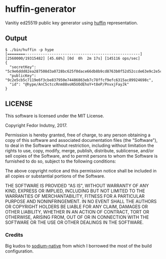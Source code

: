 # huffin-generator

Vanitiy ed25519 public key generator using [huffin][0] representation.

## Output

```
$ ./bin/huffin -p hype
[========----------------------------------------------------] [2560000/19315482] [45.68%] [0d  0h  2m 17s] [145116 ops/sec]
{
  "secretKey": "5c9e6ddd82ea287508d3a0728bc625f0dace66db8b9cd8763b0f52d52ccde63e9c2e5cb5c7119e6f3cbe837950e74486863eb7c78ffcf9efc6315ac89924698c",
  "publicKey": "9c2e5cb5c7119e6f3cbe837950e74486863eb7c78ffcf9efc6315ac89924698c",
  "id": "@hype/AnC5ctccRnm88voN5UOdEhoY+t8eP/PnvxjFayJk"
}
```

## LICENSE

This software is licensed under the MIT License.

Copyright Fedor Indutny, 2017.

Permission is hereby granted, free of charge, to any person obtaining a
copy of this software and associated documentation files (the
"Software"), to deal in the Software without restriction, including
without limitation the rights to use, copy, modify, merge, publish,
distribute, sublicense, and/or sell copies of the Software, and to permit
persons to whom the Software is furnished to do so, subject to the
following conditions:

The above copyright notice and this permission notice shall be included
in all copies or substantial portions of the Software.

THE SOFTWARE IS PROVIDED "AS IS", WITHOUT WARRANTY OF ANY KIND, EXPRESS
OR IMPLIED, INCLUDING BUT NOT LIMITED TO THE WARRANTIES OF
MERCHANTABILITY, FITNESS FOR A PARTICULAR PURPOSE AND NONINFRINGEMENT. IN
NO EVENT SHALL THE AUTHORS OR COPYRIGHT HOLDERS BE LIABLE FOR ANY CLAIM,
DAMAGES OR OTHER LIABILITY, WHETHER IN AN ACTION OF CONTRACT, TORT OR
OTHERWISE, ARISING FROM, OUT OF OR IN CONNECTION WITH THE SOFTWARE OR THE
USE OR OTHER DEALINGS IN THE SOFTWARE.

### Credits

Big kudos to [sodium-native][1] from which I borrowed the most of the build
configuration.

[0]: https://github.com/indutny/huffin
[1]: https://github.com/sodium-friends/sodium-native

